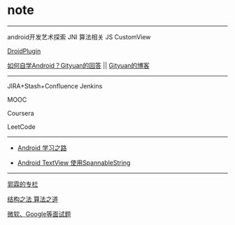 # note


------

android开发艺术探索  JNI
算法相关
JS
CustomView

[DroidPlugin](http://weishu.me/2016/01/28/understand-plugin-framework-overview/)

[如何自学Android？Gityuan的回答](http://zhuanlan.zhihu.com/p/20708611) || [Gityuan的博客](http://gityuan.com/)


------
JIRA+Stash+Confluence
Jenkins


MOOC

Coursera

LeetCode

------


* [Android 学习之路](android_plan_of_learn.md)

* [Android TextView 使用SpannableString](android/notes/android_textview_span.md)

---

[郭霖的专栏](http://blog.csdn.net/sinyu890807/article/list/0)

[结构之法 算法之道](http://blog.csdn.net/v_july_v/)

[微软、Google等面试题](http://zhedahht.blog.163.com/)
